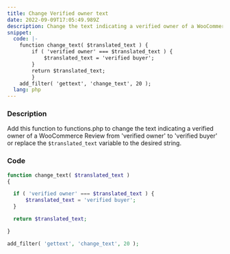 ```yaml
---
title: Change Verified owner text
date: 2022-09-09T17:05:49.989Z
description: Change the text indicating a verified owner of a WooCommerce Review
snippet:
  code: |-
    function change_text( $translated_text ) {
        if ( 'verified owner' === $translated_text ) {
            $translated_text = 'verified buyer';
        }
        return $translated_text;
        }
    add_filter( 'gettext', 'change_text', 20 );
  lang: php
---
```


### Description

Add this function to functions.php to change the text indicating a verified owner of a WooCommerce Review from 'verified owner' to 'verified buyer' or replace the `$translated_text` variable to the desired string.

### Code

```php
function change_text( $translated_text )
{

  if ( 'verified owner' === $translated_text ) {
      $translated_text = 'verified buyer';
  }

  return $translated_text;

}

add_filter( 'gettext', 'change_text', 20 );
```
